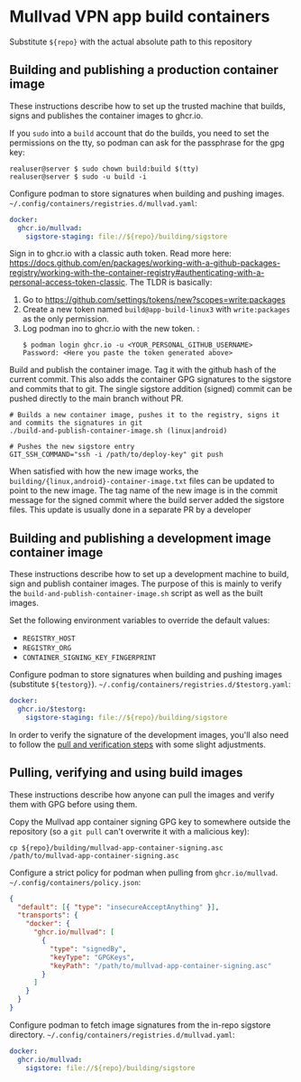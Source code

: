 # Mullvad VPN app build containers

Substitute `${repo}` with the actual absolute path to this repository

## Building and publishing a production container image

These instructions describe how to set up the trusted machine that builds, signs and publishes
the container images to ghcr.io.

If you `sudo` into a `build` account that do the builds, you need to set the permissions on the tty,
so podman can ask for the passphrase for the gpg key:
```
realuser@server $ sudo chown build:build $(tty)
realuser@server $ sudo -u build -i
```


Configure podman to store signatures when building and pushing images. `~/.config/containers/registries.d/mullvad.yaml`:
```yml
docker:
  ghcr.io/mullvad:
    sigstore-staging: file://${repo}/building/sigstore
```

Sign in to ghcr.io with a classic auth token. Read more here:
https://docs.github.com/en/packages/working-with-a-github-packages-registry/working-with-the-container-registry#authenticating-with-a-personal-access-token-classic.
The TLDR is basically:
1. Go to https://github.com/settings/tokens/new?scopes=write:packages
2. Create a new token named `build@app-build-linux3` with `write:packages` as the only permission.
3. Log podman ino to ghcr.io with the new token. :
   ```
   $ podman login ghcr.io -u <YOUR_PERSONAL_GITHUB_USERNAME>
   Password: <Here you paste the token generated above>
   ```


Build and publish the container image. Tag it with the github hash of the current commit.
This also adds the container GPG signatures to the sigstore and commits that to git.
The single sigstore addition (signed) commit can be pushed directly to the main branch without PR.
```
# Builds a new container image, pushes it to the registry, signs it and commits the signatures in git
./build-and-publish-container-image.sh (linux|android)

# Pushes the new sigstore entry
GIT_SSH_COMMAND="ssh -i /path/to/deploy-key" git push
```

When satisfied with how the new image works, the `building/{linux,android}-container-image.txt`
files can be updated to point to the new image. The tag name of the new image is in the
commit message for the signed commit where the build server added the sigstore files.
This update is usually done in a separate PR by a developer

## Building and publishing a development image container image

These instructions describe how to set up a development machine to build, sign and publish container
images. The purpose of this is mainly to verify the `build-and-publish-container-image.sh`
script as well as the built images.

Set the following environment variables to override the default values:
- `REGISTRY_HOST`
- `REGISTRY_ORG`
- `CONTAINER_SIGNING_KEY_FINGERPRINT`

Configure podman to store signatures when building and pushing images (substitute `${testorg}`). `~/.config/containers/registries.d/$testorg.yaml`:

```yml
docker:
  ghcr.io/$testorg:
    sigstore-staging: file://${repo}/building/sigstore
```

In order to verify the signature of the development images, you'll also need to follow the [pull and
verification steps](#pulling-verifying-and-using-build-images) with some slight adjustments.

## Pulling, verifying and using build images

These instructions describe how anyone can pull the images and verify them with GPG before using them.

Copy the Mullvad app container signing GPG key to somewhere outside the repository (so a `git pull` can't overwrite it with a malicious key):
```
cp ${repo}/building/mullvad-app-container-signing.asc /path/to/mullvad-app-container-signing.asc
```

Configure a strict policy for podman when pulling from `ghcr.io/mullvad`. `~/.config/containers/policy.json`:
```json
{
  "default": [{ "type": "insecureAcceptAnything" }],
  "transports": {
    "docker": {
      "ghcr.io/mullvad": [
        {
          "type": "signedBy",
          "keyType": "GPGKeys",
          "keyPath": "/path/to/mullvad-app-container-signing.asc"
        }
      ]
    }
  }
}
```

Configure podman to fetch image signatures from the in-repo sigstore directory. `~/.config/containers/registries.d/mullvad.yaml`:
```yml
docker:
  ghcr.io/mullvad:
    sigstore: file://${repo}/building/sigstore
```

